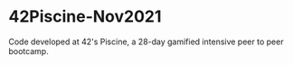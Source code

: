 # 42Piscine-Nov2021
Code developed at 42's Piscine, a 28-day gamified intensive peer to peer bootcamp.
